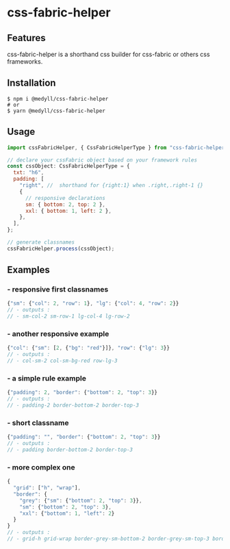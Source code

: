 # css-fabric-helper

## Features

css-fabric-helper is a shorthand css builder for css-fabric or others css frameworks. 


## Installation


```
$ npm i @medyll/css-fabric-helper
# or
$ yarn @medyll/css-fabric-helper
```


## Usage


```jsx
import cssFabricHelper, { CssFabricHelperType } from "css-fabric-helper";

// declare your cssFabric object based on your framework rules
const cssObject: CssFabricHelperType = {
  txt: "h6",
  padding: [
    "right", //  shorthand for {right:1} when .right,.right-1 {}
    {
      // responsive declarations
      sm: { bottom: 2, top: 2 },
      xxl: { bottom: 1, left: 2 },
    },
  ],
};

// generate classnames
cssFabricHelper.process(cssObject); 

```

## Examples
### - responsive first classnames

```jsx
{"sm": {"col": 2, "row": 1}, "lg": {"col": 4, "row": 2}}
// - outputs : 
// - sm-col-2 sm-row-1 lg-col-4 lg-row-2
```

### - another responsive example

```jsx
{"col": {"sm": [2, {"bg": "red"}]}, "row": {"lg": 3}}
// - outputs : 
// - col-sm-2 col-sm-bg-red row-lg-3
```

### - a simple rule example

```jsx
{"padding": 2, "border": {"bottom": 2, "top": 3}}
// - outputs : 
// - padding-2 border-bottom-2 border-top-3
```

### - short classname

```jsx
{"padding": "", "border": {"bottom": 2, "top": 3}}
// - outputs : 
// - padding border-bottom-2 border-top-3
```

### - more complex one

```jsx
{
  "grid": ["h", "wrap"],
  "border": {
    "grey": {"sm": {"bottom": 2, "top": 3}},
    "sm": {"bottom": 2, "top": 3},
    "xxl": {"bottom": 1, "left": 2}
  }
}
// - outputs : 
// - grid-h grid-wrap border-grey-sm-bottom-2 border-grey-sm-top-3 border-sm-bottom-2 border-sm-top-3 border-xxl-bottom-1 border-xxl-left-2
```
